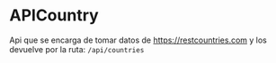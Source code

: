 # APICountry

Api que se encarga de tomar datos de https://restcountries.com y los devuelve por la ruta: `/api/countries`
